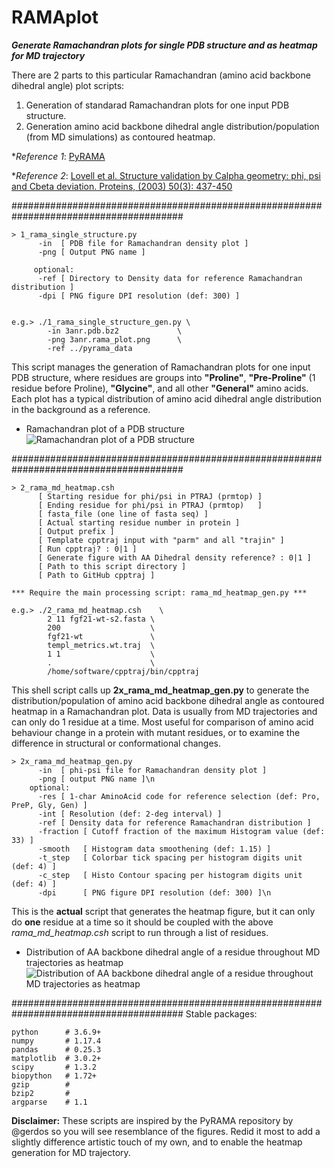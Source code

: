 # RAMAplot
_**Generate Ramachandran plots for single PDB structure and as heatmap for MD trajectory**_

There are 2 parts to this particular Ramachandran (amino acid backbone dihedral angle) plot scripts:
1) Generation of standarad Ramachandran plots for one input PDB structure.
2) Generation amino acid backbone dihedral angle distribution/population (from MD simulations) as contoured heatmap.

*_Reference 1_: [PyRAMA](https://github.com/gerdos/PyRAMA)

*_Reference 2_: [Lovell et al. Structure validation by Calpha geometry: phi, psi and Cbeta deviation. Proteins, (2003) 50(3): 437-450](https://doi.org/10.1002/prot.10286)

#######################################################################################
```
> 1_rama_single_structure.py
      -in  [ PDB file for Ramachandran density plot ]
      -png [ Output PNG name ]

     optional:
      -ref [ Directory to Density data for reference Ramachandran distribution ]
      -dpi [ PNG figure DPI resolution (def: 300) ]


e.g.> ./1_rama_single_structure_gen.py \
        -in 3anr.pdb.bz2             \
        -png 3anr.rama_plot.png      \
        -ref ../pyrama_data
```

This script manages the generation of Ramachandran plots for one input PDB structure, where residues are groups into **"Proline"**, **"Pre-Proline"** (1 residue before Proline), **"Glycine"**, and all other **"General"** amino acids. Each plot has a typical distribution of amino acid dihedral angle distribution in the background as a reference.

- Ramachandran plot of a PDB structure
![Ramachandran plot of a PDB structure](https://github.com/mungpeter/RAMAplot/blob/master/1_example/3anr.rama_plot.png)

#######################################################################################

```
> 2_rama_md_heatmap.csh
      [ Starting residue for phi/psi in PTRAJ (prmtop) ]
      [ Ending residue for phi/psi in PTRAJ (prmtop)   ]
      [ fasta_file (one line of fasta seq) ]
      [ Actual starting residue number in protein ]
      [ Output prefix ]
      [ Template cpptraj input with "parm" and all "trajin" ]
      [ Run cpptraj? : 0|1 ]
      [ Generate figure with AA Dihedral density reference? : 0|1 ]
      [ Path to this script directory ]
      [ Path to GitHub cpptraj ]

*** Require the main processing script: rama_md_heatmap_gen.py ***

e.g.> ./2_rama_md_heatmap.csh    \
        2 11 fgf21-wt-s2.fasta \
        200                    \
        fgf21-wt               \
        templ_metrics.wt.traj  \
        1 1                    \
        .                      \
        /home/software/cpptraj/bin/cpptraj
```
This shell script calls up **2x_rama_md_heatmap_gen.py** to generate the distribution/population of amino acid backbone dihedral angle as contoured heatmap in a Ramachandran plot. Data is usually from MD trajectories and can only do 1 residue at a time. Most useful for comparison of amino acid behaviour change in a protein with mutant residues, or to examine the difference in structural or conformational changes.

```
> 2x_rama_md_heatmap_gen.py
      -in  [ phi-psi file for Ramachandran density plot ]
      -png [ output PNG name ]\n
    optional:
      -res [ 1-char AminoAcid code for reference selection (def: Pro, PreP, Gly, Gen) ]
      -int [ Resolution (def: 2-deg interval) ]
      -ref [ Density data for reference Ramachandran distribution ]
      -fraction [ Cutoff fraction of the maximum Histogram value (def: 33) ]
      -smooth   [ Histogram data smoothening (def: 1.15) ]
      -t_step   [ Colorbar tick spacing per histogram digits unit (def: 4) ]
      -c_step   [ Histo Contour spacing per histogram digits unit (def: 4) ]
      -dpi      [ PNG figure DPI resolution (def: 300) ]\n
```
This is the **actual** script that generates the heatmap figure, but it can only do **one** residue at a time so it should be coupled with the above _rama_md_heatmap.csh_ script to run through a list of residues.

- Distribution of AA backbone dihedral angle of a residue throughout MD trajectories as heatmap
![Distribution of AA backbone dihedral angle of a residue throughout MD trajectories as heatmap](https://github.com/mungpeter/RAMAplot/blob/master/1_example/fgf21-wt.A208.rama_histo.png)

#######################################################################################
Stable packages:
```
python      # 3.6.9+
numpy       # 1.17.4
pandas      # 0.25.3
matplotlib  # 3.0.2+
scipy       # 1.3.2
biopython   # 1.72+
gzip        #
bzip2       #
argparse    # 1.1
```

**Disclaimer:** These scripts are inspired by the PyRAMA repository by @gerdos so you will see resemblance of the figures. Redid it most to add a slightly difference artistic touch of my own, and to enable the heatmap generation for MD trajectory.
